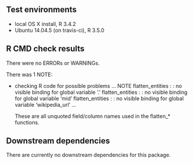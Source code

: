 ## Test environments
* local OS X install, R 3.4.2
* Ubuntu 14.04.5 (on travis-ci), R 3.5.0

## R CMD check results
There were no ERRORs or WARNINGs. 

There was 1 NOTE:

* checking R code for possible problems ... NOTE
  flatten_entities : <anonymous>: no visible binding for global variable ‘.’
  flatten_entities : <anonymous>: no visible binding for global variable ‘mid’
  flatten_entities : <anonymous>: no visible binding for global variable ‘wikipedia_url’
  ...
  
  These are all unquoted field/column names used in the flatten_* functions.

## Downstream dependencies
There are currently no downstream dependencies for this package.
